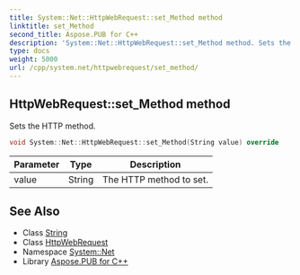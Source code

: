 ```yaml
---
title: System::Net::HttpWebRequest::set_Method method
linktitle: set_Method
second_title: Aspose.PUB for C++
description: 'System::Net::HttpWebRequest::set_Method method. Sets the HTTP method in C++.'
type: docs
weight: 5000
url: /cpp/system.net/httpwebrequest/set_method/
---
```

## HttpWebRequest::set_Method method


Sets the HTTP method.

```cpp
void System::Net::HttpWebRequest::set_Method(String value) override
```


| Parameter | Type | Description |
| --- | --- | --- |
| value | String | The HTTP method to set. |

## See Also

* Class [String](../../../system/string/)
* Class [HttpWebRequest](../)
* Namespace [System::Net](../../)
* Library [Aspose.PUB for C++](../../../)
